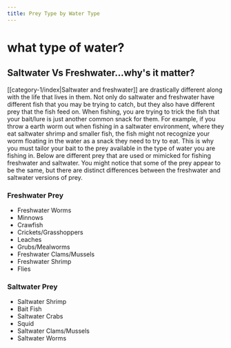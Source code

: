 ```yaml
---
title: Prey Type by Water Type
---
```

# **what type of water?**


## Saltwater Vs Freshwater...why's it matter?
[[category-1/index|Saltwater and freshwater]] are drastically different along with the life that lives in them. Not only do saltwater and freshwater have different fish that you may be trying to catch, but they also have different prey that the fish feed on. When fishing, you are trying to trick the fish that your bait/lure is just another common snack for them. For example, if you throw a earth worm out when fishing in a saltwater environment, where they eat saltwater shrimp and smaller fish, the fish might not recognize your worm floating in the water as a snack they need to try to eat. This is why you must tailor your bait to the prey available in the type of water you are fishing in. Below are different prey that are used or mimicked for fishing freshwater and saltwater. You might notice that some of the prey appear to be the same, but there are distinct differences between the freshwater and saltwater versions of prey.

### Freshwater Prey
- Freshwater Worms
- Minnows
- Crawfish
- Crickets/Grasshoppers
- Leaches
- Grubs/Mealworms
- Freshwater Clams/Mussels
- Freshwater Shrimp
- Flies
### Saltwater Prey
- Saltwater Shrimp
- Bait Fish
- Saltwater Crabs
- Squid
- Saltwater Clams/Mussels
- Saltwater Worms

